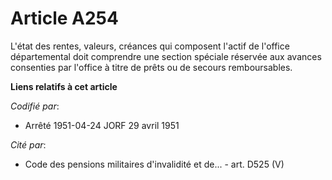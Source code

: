 # Article A254

L'état des rentes, valeurs, créances qui composent l'actif de l'office départemental doit comprendre une section spéciale
réservée aux avances consenties par l'office à titre de prêts ou de secours remboursables.

**Liens relatifs à cet article**

_Codifié par_:

  - Arrêté 1951-04-24 JORF 29 avril 1951

_Cité par_:

  - Code des pensions militaires d'invalidité et de... - art. D525 (V)
